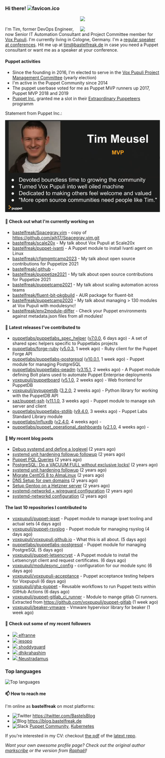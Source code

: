 ### Hi there! ![favicon.ico](https://raw.githubusercontent.com/bastelfreak/bastelfreak/master/favicon.ico)

<p align="center">
  <a href="https://github.com/ryo-ma/github-profile-trophy"><img src="https://github-profile-trophy.vercel.app/?username=bastelfreak&theme=darkhub&margin-w=15&margin-h=15&no-frame=true&column=5"/></a>
</p>

<img align="right" src="https://avatars.githubusercontent.com/bastelfreak" width="260">

I'm Tim, former DevOps Engineer, now Senior IT Automation Consultant and Project
Committee member for [Vox Pupuli](https://voxpupuli.org).
I'm currently living in Cologne, Germany. I'm a
[regular speaker at conferences](https://github.com/bastelfreak/talks#collection-of-talks-proposals-and-related-stuff).
Hit me up at [tim@bastelfreak.de](mailto:tim@bastelfeak.de) in case you need a
Puppet consultant or want me as a speaker at your conference.

#### Puppet activities

* Since the founding in 2016, I'm elected to serve in the [Vox Pupuli Project Management Committee](https://voxpupuli.org/blog/2016/10/12/pmc-election-results/) (yearly election)
* I'm active in the Puppet Community since 2014
* The puppet userbase voted for me as Puppet MVP runners up 2017, Puppet MVP 2018 and 2019
* [Puppet Inc.](https://puppet.com) granted me a slot in their [Extraordinary Puppeteers](https://puppet-champions.github.io/profiles.html) programm

Statement from Puppet Inc.:

![mvp statement](https://raw.githubusercontent.com/bastelfreak/bastelfreak/master/MVP.png)

#### 🌱 Check out what I'm currently working on


- [bastelfreak/Spacegray.vim](https://github.com/bastelfreak/Spacegray.vim) - copy of https://github.com/ajh17/Spacegray.vim.git
- [bastelfreak/scale20x](https://github.com/bastelfreak/scale20x) - My talk about Vox Pupuli at Scale20x
- [bastelfreak/puppet-ivanti](https://github.com/bastelfreak/puppet-ivanti) - A Puppet module to install Ivanti agent on Linux
- [bastelfreak/cfgmgmtcamp2023](https://github.com/bastelfreak/cfgmgmtcamp2023) - My talk about open source contributions for Puppetize 2021
- [bastelfreak/.github](https://github.com/bastelfreak/.github) - 
- [bastelfreak/puppetize2021](https://github.com/bastelfreak/puppetize2021) - My talk about open source contributions for Puppetize 2021
- [bastelfreak/puppetcamp2021](https://github.com/bastelfreak/puppetcamp2021) - My talk about scaling automation across teams
- [bastelfreak/fluent-bit-pkgbuild](https://github.com/bastelfreak/fluent-bit-pkgbuild) - AUR package for fluent-bit
- [bastelfreak/puppetcamp2020](https://github.com/bastelfreak/puppetcamp2020) - My talk about managing &gt; 130 modules at Vox Pupuli with modulesync!
- [bastelfreak/env2module-differ](https://github.com/bastelfreak/env2module-differ) - Check your Puppet environments against metadata.json files from all modules!

#### 🔭 Latest releases I've contributed to


- [puppetlabs/puppetlabs_spec_helper](https://github.com/puppetlabs/puppetlabs_spec_helper) ([v7.0.0](https://github.com/puppetlabs/puppetlabs_spec_helper/releases/tag/v7.0.0), 6 days ago) - A set of shared spec helpers specific to Puppetlabs projects
- [puppetlabs/forge-ruby](https://github.com/puppetlabs/forge-ruby) ([v5.0.3](https://github.com/puppetlabs/forge-ruby/releases/tag/v5.0.3), 1 week ago) - Ruby client for the Puppet Forge API
- [puppetlabs/puppetlabs-postgresql](https://github.com/puppetlabs/puppetlabs-postgresql) ([v10.0.1](https://github.com/puppetlabs/puppetlabs-postgresql/releases/tag/v10.0.1), 1 week ago) - Puppet module for managing PostgreSQL
- [puppetlabs/puppetlabs-peadm](https://github.com/puppetlabs/puppetlabs-peadm) ([v3.15.1](https://github.com/puppetlabs/puppetlabs-peadm/releases/tag/v3.15.1), 2 weeks ago) - A Puppet module defining Bolt plans used to automate Puppet Enterprise deployments
- [voxpupuli/puppetboard](https://github.com/voxpupuli/puppetboard) ([v5.1.0](https://github.com/voxpupuli/puppetboard/releases/tag/v5.1.0), 2 weeks ago) - Web frontend for PuppetDB
- [voxpupuli/pypuppetdb](https://github.com/voxpupuli/pypuppetdb) ([3.2.0](https://github.com/voxpupuli/pypuppetdb/releases/tag/3.2.0), 2 weeks ago) - Python library for working with the PuppetDB API
- [saz/puppet-ssh](https://github.com/saz/puppet-ssh) ([v11.1.0](https://github.com/saz/puppet-ssh/releases/tag/v11.1.0), 3 weeks ago) - Puppet module to manage ssh server and client
- [puppetlabs/puppetlabs-stdlib](https://github.com/puppetlabs/puppetlabs-stdlib) ([v9.4.0](https://github.com/puppetlabs/puppetlabs-stdlib/releases/tag/v9.4.0), 3 weeks ago) - Puppet Labs Standard Library module
- [puppetlabs/influxdb](https://github.com/puppetlabs/influxdb) ([v2.4.0](https://github.com/puppetlabs/influxdb/releases/tag/v2.4.0), 4 weeks ago) - 
- [puppetlabs/puppet_operational_dashboards](https://github.com/puppetlabs/puppet_operational_dashboards) ([v2.1.0](https://github.com/puppetlabs/puppet_operational_dashboards/releases/tag/v2.1.0), 4 weeks ago) - 

#### 📜 My recent blog posts


- [Debug systemd and define a loglevel](https://blog.bastelfreak.de/2022/02/debug-systemd-and-define-a-loglevel/) (2 years ago)
- [systemd unit hardening followup followup](https://blog.bastelfreak.de/2022/01/systemd-unit-hardening-followup-followup/) (2 years ago)
- [Puppet PQL Queries](https://blog.bastelfreak.de/2022/01/puppet-pql-queries/) (2 years ago)
- [PostgreSQL: Do a VACUUM FULL without exclusive locks!](https://blog.bastelfreak.de/2022/01/postgresql-do-a-vacuum-full-without-exclusive-locks/) (2 years ago)
- [systemd unit hardening followup](https://blog.bastelfreak.de/2022/01/systemd-unit-hardening-followup/) (2 years ago)
- [Migrate CentOS 8 to AlmaLinux](https://blog.bastelfreak.de/2022/01/migrate-centos-8-to-almalinux/) (2 years ago)
- [DNS Setup for own domains](https://blog.bastelfreak.de/2022/01/dns-setup-for-own-domains/) (2 years ago)
- [Setup Gentoo on a Hetzner server](https://blog.bastelfreak.de/2022/01/setup-gentoo-on-a-hetzner-server/) (2 years ago)
- [systemd-networkd &#43; wireguard configuration](https://blog.bastelfreak.de/2022/01/systemd-networkd-wireguard-configuration/) (2 years ago)
- [systemd-networkd configuration](https://blog.bastelfreak.de/2022/01/systemd-networkd-configuration/) (2 years ago)

#### The last 10 repositories I contributed to


- [voxpupuli/puppet-ipset](https://github.com/voxpupuli/puppet-ipset) - Puppet module to manage ipset tooling and actual sets (4 days ago)
- [voxpupuli/puppet-rsyslog](https://github.com/voxpupuli/puppet-rsyslog) - Puppet module for managing rsyslog (4 days ago)
- [voxpupuli/voxpupuli.github.io](https://github.com/voxpupuli/voxpupuli.github.io) - What this is all about. (5 days ago)
- [puppetlabs/puppetlabs-postgresql](https://github.com/puppetlabs/puppetlabs-postgresql) - Puppet module for managing PostgreSQL (5 days ago)
- [voxpupuli/puppet-letsencrypt](https://github.com/voxpupuli/puppet-letsencrypt) - A Puppet module to install the Letsencrypt client and request certificates. (6 days ago)
- [voxpupuli/modulesync_config](https://github.com/voxpupuli/modulesync_config) - configuration for our module sync (6 days ago)
- [voxpupuli/voxpupuli-acceptance](https://github.com/voxpupuli/voxpupuli-acceptance) - Puppet acceptance testing helpers for Voxpupuli (6 days ago)
- [voxpupuli/gha-puppet](https://github.com/voxpupuli/gha-puppet) - Reusable workflows to run Puppet tests within GitHub Actions (6 days ago)
- [voxpupuli/puppet-gitlab_ci_runner](https://github.com/voxpupuli/puppet-gitlab_ci_runner) - Module to mange gitlab CI runners. Extracted from https://github.com/voxpupuli/puppet-gitlab (1 week ago)
- [voxpupuli/beaker-vmware](https://github.com/voxpupuli/beaker-vmware) - Vmware hypervisor library for beaker (1 week ago)

#### 👥 Check out some of my recent followers


- [<img src="https://avatars.githubusercontent.com/u/861038?v=4" height="20"/> elfranne](https://github.com/elfranne)
- [<img src="https://avatars.githubusercontent.com/u/11245819?u=a9f747e75437564ebd0cba9931aabc72120fdb7a&amp;v=4" height="20"/> jesopo](https://github.com/jesopo)
- [<img src="https://avatars.githubusercontent.com/u/42909235?u=52b20bf98c0006051426344acd366fe0e04c81e4&amp;v=4" height="20"/> shoddyguard](https://github.com/shoddyguard)
- [<img src="https://avatars.githubusercontent.com/u/43034730?v=4" height="20"/> dhikrahashim](https://github.com/dhikrahashim)
- [<img src="https://avatars.githubusercontent.com/u/104737?u=24b53dd7f97ac2811160705ccb58495692e6eb6c&amp;v=4" height="20"/> Neustradamus](https://github.com/Neustradamus)

### Top languages

![Top languages](https://github-readme-stats.vercel.app/api/top-langs/?username=bastelfreak&hide_title=true)

#### 📫 How to reach me

I'm online as **bastelfreak** on most platforms:

- <img src="https://raw.githubusercontent.com/FortAwesome/Font-Awesome/master/svgs/brands/twitter.svg" width="20" alt="Twitter" /> https://twitter.com/BastelsBlog
- <img src="https://raw.githubusercontent.com/FortAwesome/Font-Awesome/master/svgs/brands/wordpress.svg" width="20" alt="Blog" /> https://blog.bastelfreak.de
- <img src="https://raw.githubusercontent.com/FortAwesome/Font-Awesome/master/svgs/brands/slack.svg" width="20" alt="Slack" /> [Puppet Community](https://slack.puppet.com/), [Kubernetes](https://slack.k8s.io/)

If you're interested in my CV: checkout [the pdf](https://github.com/bastelfreak/cv/raw/master/content-en.pdf) of the [latext repo](https://github.com/bastelfreak/cv#readme).

*Want your own awesome profile page? Check out the original author [markscribe](https://github.com/muesli/markscribe) or the version from [Raphaël](https://github.com/raphink/raphink#hi-there-)!*
